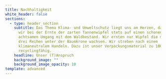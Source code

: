 ```yaml
---
title: Nachhaltigkeit
white_header: false
sections:
  - type: header_section
    subtitle: Das Thema Klima- und Umweltschutz liegt uns am Herzen, daher achten
      wir bei der Ernte der zarten Tannenwipfel stets auf einen schonenden und
      achtsamen Umgang mit dem Waldbestand. Wir ernten nur Wipfel die mindestens
      drei Reihen unter der Baumkrone wachsen. Wir streben nach einem
      klimaneutralem Handeln. Dazu ist unser Verpackungsmaterial zu 100%
      recyclingfähig.
    headline: Unser (T)Anspruch
    background_image: ""
    background_image_opacity: 10
template: advanced
---
```


